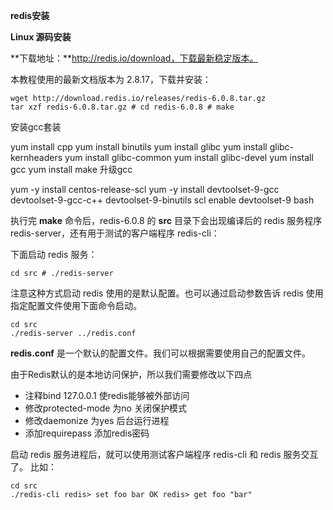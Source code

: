 **redis安装**

**Linux 源码安装**

**下载地址：**http://redis.io/download，下载最新稳定版本。

本教程使用的最新文档版本为 2.8.17，下载并安装：

```shell
wget http://download.redis.io/releases/redis-6.0.8.tar.gz 
tar xzf redis-6.0.8.tar.gz # cd redis-6.0.8 # make
```

安装gcc套装

yum install cpp yum install binutils yum install glibc yum install glibc-kernheaders yum install glibc-common yum install glibc-devel yum install gcc yum install make 升级gcc

yum -y install centos-release-scl yum -y install devtoolset-9-gcc devtoolset-9-gcc-c++ devtoolset-9-binutils scl enable devtoolset-9 bash

执行完 **make** 命令后，redis-6.0.8 的 **src** 目录下会出现编译后的 redis 服务程序 redis-server，还有用于测试的客户端程序 redis-cli：

下面启动 redis 服务：

```shell
cd src # ./redis-server
```

注意这种方式启动 redis 使用的是默认配置。也可以通过启动参数告诉 redis 使用指定配置文件使用下面命令启动。

```shell
cd src 
./redis-server ../redis.conf
```

**redis.conf** 是一个默认的配置文件。我们可以根据需要使用自己的配置文件。

由于Redis默认的是本地访问保护，所以我们需要修改以下四点

- 注释bind 127.0.0.1 使redis能够被外部访问
- 修改protected-mode 为no 关闭保护模式
- 修改daemonize 为yes 后台运行进程
- 添加requirepass <pass> 添加redis密码

启动 redis 服务进程后，就可以使用测试客户端程序 redis-cli 和 redis 服务交互了。 比如：

```shell
cd src 
./redis-cli redis> set foo bar OK redis> get foo "bar"
```